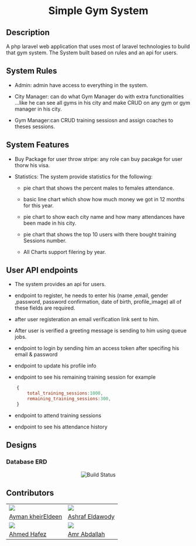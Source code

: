 <h1 align="center"> Simple Gym System </h1>

## Description

A php laravel web application that uses most  of laravel technologies to build that gym system. The System built based on rules and an api for users.

## System Rules

- Admin: admin have access to everything in the system.

- City Manager: can do what Gym Manager do with extra functionalities ...like he can see all gyms in his city and make CRUD on any gym or gym manager in his city.

- Gym Manager:can CRUD training sessiosn and assign coaches to theses sessions.

## System Features

- Buy Package for user throw stripe: any role can buy pacakge for user thorw his visa.

- Statistics: The system provide statistics for the following:

  - pie chart that shows the percent males to females attendance.

  - basic line chart which show how much money we got in 12 months for this year.

  - pie chart to show each city name and how many attendances have been made in his city.

  - pie chart that shows the top 10 users with there bought training Sessions number.

  - All Charts support filering by year.

## User API endpoints

- The system provides an api for users.

- endpoint to register, he needs to enter his (name
,email, gender ,password, password confirmation, date of birth,
profile_image) all of these fields are required.

- after user registeration an email verification link sent to him.

- After user is verified a greeting message is sending to him using queue jobs.

- endpoint to login  by sending him an access token after specifing his email & password

- endpoint to update his profile info

- endpoint to see his remaining training session for example

```js
    {
        total_training_sessions:1000,
        remaining_training_sessions:300,
    }
```

- endpoint to attend training sessions

- endpoint to see his attendance history

## Designs

### Database ERD

<p align="center">
       <img src="https://github.com/ashrafeldawody/GYM-APP/blob/main/00%20Project%20Material/01%20Database/00%20ERD/ERD-Final%20EED.drawio.svg" alt="Build Status">
</p>

## Contributors

<table>
  <tr>
    <td>
      <img src="https://avatars.githubusercontent.com/u/72627215?v=4"> </img>
    </td>
    <td>
      <img src="https://avatars.githubusercontent.com/u/40903913?v=4"></img>
    </td>
  </tr>
  <tr>
    <td>
      <a href="https://github.com/AymanxMohamed"> Ayman kheirEldeen </a>
    </td>
    <td>
      <a href="https://github.com/ashrafeldawody"> Ashraf Eldawody </a>
    </td>
  </tr>
   <tr>
    <td>
      <img src="https://avatars.githubusercontent.com/u/53107590?v=4"></img>
    </td>
    <td>
      <img src="https://avatars.githubusercontent.com/u/97948998?v=4"></img>
    </td>
  </tr>
  <tr>
    <td>
      <a href="https://github.com/AhmedHafez13"> Ahmed Hafez </a>
    </td>
      <td>
      <a href="https://github.com/amraabdallah"> Amr Abdallah </a>
    </td>
  </tr>
</table>
